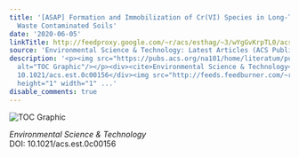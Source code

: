 ```yaml
---
title: '[ASAP] Formation and Immobilization of Cr(VI) Species in Long-Term Tannery
  Waste Contaminated Soils'
date: '2020-06-05'
linkTitle: http://feedproxy.google.com/~r/acs/esthag/~3/wYgGvKrpTL0/acs.est.0c00156
source: 'Environmental Science & Technology: Latest Articles (ACS Publications)'
description: '<p><img src="https://pubs.acs.org/na101/home/literatum/publisher/achs/journals/content/esthag/0/esthag.ahead-of-print/acs.est.0c00156/20200605/images/medium/es0c00156_0006.gif"
  alt="TOC Graphic"/></p><div><cite>Environmental Science & Technology</cite></div><div>DOI:
  10.1021/acs.est.0c00156</div><img src="http://feeds.feedburner.com/~r/acs/esthag/~4/wYgGvKrpTL0"
  height="1" width="1" ...'
disable_comments: true
---
```

<p><img src="https://pubs.acs.org/na101/home/literatum/publisher/achs/journals/content/esthag/0/esthag.ahead-of-print/acs.est.0c00156/20200605/images/medium/es0c00156_0006.gif" alt="TOC Graphic"/></p><div><cite>Environmental Science & Technology</cite></div><div>DOI: 10.1021/acs.est.0c00156</div><img src="http://feeds.feedburner.com/~r/acs/esthag/~4/wYgGvKrpTL0" height="1" width="1" ...